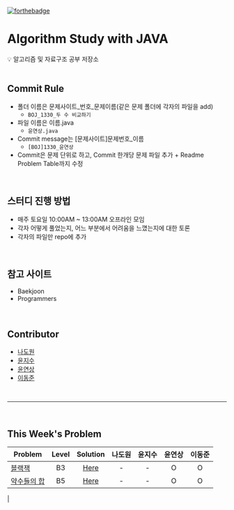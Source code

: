[![forthebadge](https://forthebadge.com/images/badges/made-with-java.svg)](https://forthebadge.com)

# Algorithm Study with JAVA

<aside>
💡 알고리즘 및 자료구조 공부 저장소
</aside>
<br>

## Commit Rule

- 폴더 이름은 문제사이트_번호_문제이름(같은 문제 폴더에 각자의 파일을 add)
    - `BOJ_1330_두 수 비교하기`
- 파일 이름은 이름.java
    - `윤연상.java`
- Commit message는 [문제사이트]문제번호_이름
    - `[BOJ]1330_윤연상`
- Commit은 문제 단위로 하고, Commit 한개당 문제 파일 추가 + Readme Problem Table까지 수정
<br>

## 스터디 진행 방법

- 매주 토요일 10:00AM ~ 13:00AM 오프라인 모임
- 각자 어떻게 풀었는지, 어느 부분에서 어려움을 느꼈는지에 대한 토론
- 각자의 파일만 repo에 추가
<br>

## 참고 사이트

- Baekjoon
- Programmers
<br>

## Contributor

- [나도원](https://github.com/nadowon)
- [윤지수](https://github.com/jessinyourarea)
- [윤연상](https://github.com/YeonsangYoon)
- [이동준](https://github.com/GyulCode)

<br>
<hr>
<br>

## This Week's Problem
|Problem|Level|Solution|                                                                                              나도원|윤지수|윤연상|이동준|
|-------|:---:|:------:|:---:|:---:|:---:|:---:|
|[블랙잭](https://www.acmicpc.net/problem/2798)|B3|[Here](./solution/BOJ_2798_블랙잭)                                  |  -  |  -  |  O  |  O  |
|[약수들의 합](https://www.acmicpc.net/problem/9506)|B5|[Here](./solution/BOJ_9506_약수들의-합)                    |  -  |  -  |  O  |  O  | 
|
